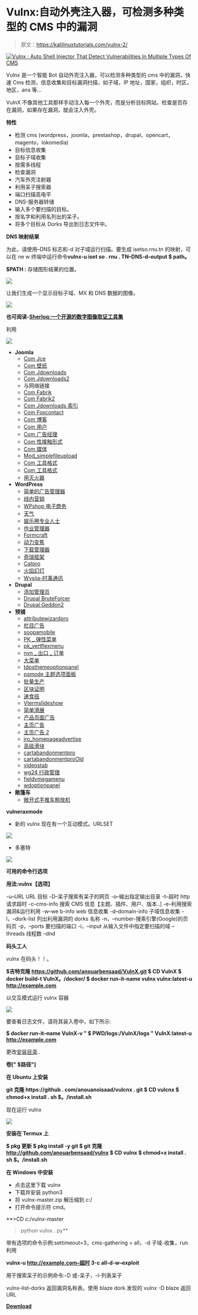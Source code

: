 # Vulnx:自动外壳注入器，可检测多种类型的 CMS 中的漏洞

> 原文：<https://kalilinuxtutorials.com/vulnx-2/>

[![Vulnx : Auto Shell Injector That Detect Vulnerabilities In Multiple Types Of CMS](img//8cd1165db777ec4e16839bffefbafcd4.png "Vulnx : Auto Shell Injector That Detect Vulnerabilities In Multiple Types Of CMS")](https://1.bp.blogspot.com/-XHvU9AZT_Og/XqE11sra49I/AAAAAAAAGB8/yRqgld6TxyYshcBWjEsNUvWK9eXBB-6bwCLcBGAsYHQ/s1600/VulnX%2B-1%25281%2529.png)

Vulnx 是一个智能 Bot 自动外壳注入器，可以检测多种类型的 cms 中的漏洞，快速 Cms 检测，信息收集和目标漏洞扫描，如子域，IP 地址，国家，组织，时区，地区，ans 等…

VulnX 不像其他工具那样手动注入每一个外壳，而是分析目标网站，检查是否存在漏洞，如果存在漏洞，就会注入外壳。

**特性**

*   检测 cms (wordpress，joomla，prestashop，drupal，opencart，magento，lokomedia)
*   目标信息收集
*   目标子域收集
*   按需多线程
*   检查漏洞
*   汽车外壳注射器
*   利用呆子搜索器
*   端口扫描高电平
*   DNS-服务器转储
*   输入多个要扫描的目标。
*   按名字和利用名列出的呆子。
*   将多个目标从 Dorks 导出到日志文件中。

**DNS 映射结果**

为此，请使用–DNS 标志和-d 对子域运行扫描。要生成 isetso.rnu.tn 的映射，可以在 ne w 终端中运行命令**vulnx-u iset so . rnu . TN–DNS-d–output $ path。**

**$PATH :** 存储图形结果的位置。

![](img//23a19426fbda6f43e0c8a9f63efd73eb.png)

让我们生成一个显示目标子域、MX 和 DNS 数据的图像。

![](img//1f4095190daf02e20c5076962ca4c6bd.png)

**也可阅读-[Sherloq:一个开源的数字图像取证工具集](https://kalilinuxtutorials.com/sherloq/)**

利用

![](img//788f2f4f419cbebd6f56c40a7938183a.png)

*   **Joomla**
    *   [Com Jce](https://github.com/anouarbensaad/vulnx/blob/master/'#')
    *   [Com 壁纸](https://github.com/anouarbensaad/vulnx/blob/master/'#')
    *   [Com Jdownloads](https://github.com/anouarbensaad/vulnx/blob/master/'#')
    *   [Com Jdownloads2](https://github.com/anouarbensaad/vulnx/blob/master/'#')
    *   与网络链接
    *   [Com Fabrik](https://github.com/anouarbensaad/vulnx/blob/master/'#')
    *   [Com Fabrik2](https://github.com/anouarbensaad/vulnx/blob/master/'#')
    *   [Com Jdownloads 索引](https://github.com/anouarbensaad/vulnx/blob/master/'#')
    *   [Com Foxcontact](https://github.com/anouarbensaad/vulnx/blob/master/'#')
    *   [Com 博客](https://github.com/anouarbensaad/vulnx/blob/master/'#')
    *   [Com 用户](https://github.com/anouarbensaad/vulnx/blob/master/'#')
    *   [Com 广告经理](https://github.com/anouarbensaad/vulnx/blob/master/'#')
    *   [Com 性接触形式](https://github.com/anouarbensaad/vulnx/blob/master/'#')
    *   [Com 媒体](https://github.com/anouarbensaad/vulnx/blob/master/'#')
    *   [Mod_simplefileupload](https://github.com/anouarbensaad/vulnx/blob/master/'#')
    *   [Com 工具格式](https://github.com/anouarbensaad/vulnx/blob/master/'#')
    *   [Com 工具格式](https://github.com/anouarbensaad/vulnx/blob/master/'#')
    *   [用灭火器](https://github.com/anouarbensaad/vulnx/blob/master/'#')
*   **WordPress**
    *   [简单的广告管理器](https://www.exploit-db.com/exploits/36614)
    *   [线内营销](https://www.rapid7.com/db/modules/exploit/unix/webapp/wp_inboundio_marketing_file_upload)
    *   [WPshop 电子商务](https://www.rapid7.com/db/modules/exploit/unix/webapp/wp_wpshop_ecommerce_file_upload)
    *   [天气](https://cxsecurity.com/issue/WLB-2017030099)
    *   [娱乐圈专业人士](https://www.exploit-db.com/exploits/35385)
    *   [作业管理器](https://www.exploit-db.com/exploits/45031)
    *   [Formcraft](https://www.exploit-db.com/exploits/30002)
    *   [动力变焦](http://www.exploit4arab.org/exploits/399)
    *   [下载管理器](https://www.exploit-db.com/exploits/35533)
    *   [奇瑞框架](https://www.exploit-db.com/exploits/45896)
    *   [Catpro](https://vulners.com/zdt/1337DAY-ID-20256)
    *   [火焰幻灯](https://0day.today/exploits/18500)
    *   [Wysija-时事通讯](https://www.exploit-db.com/exploits/33991)
*   **Drupal**
    *   [添加管理员](https://github.com/anouarbensaad/vulnx/blob/master/'#')
    *   [Drupal BruteForcer](https://github.com/anouarbensaad/vulnx/blob/master/'#')
    *   [Drupal Geddon2](https://github.com/anouarbensaad/vulnx/blob/master/'#')
*   **预铺**
    *   [attributewizardpro](https://github.com/anouarbensaad/vulnx/blob/master/'#')
    *   [栏目广告](https://github.com/anouarbensaad/vulnx/blob/master/'#')
    *   [soopamobile](https://github.com/anouarbensaad/vulnx/blob/master/'#')
    *   [PK _ 弹性菜单](https://github.com/anouarbensaad/vulnx/blob/master/'#')
    *   [pk_vertflexmenu](https://github.com/anouarbensaad/vulnx/blob/master/'#')
    *   [nvn _ 出口 _ 订单](https://github.com/anouarbensaad/vulnx/blob/master/'#')
    *   [大菜单](https://github.com/anouarbensaad/vulnx/blob/master/'#')
    *   [tdpsthemeoptionpanel](https://github.com/anouarbensaad/vulnx/blob/master/'#')
    *   [psmode 主题选项面板](https://github.com/anouarbensaad/vulnx/blob/master/'#')
    *   [批量生产](https://github.com/anouarbensaad/vulnx/blob/master/'#')
    *   [区块证明](https://github.com/anouarbensaad/vulnx/blob/master/'#')
    *   [速食班](https://github.com/anouarbensaad/vulnx/blob/master/'#')
    *   [Vtermslideshow](https://github.com/anouarbensaad/vulnx/blob/master/'#')
    *   [简单滑展](https://github.com/anouarbensaad/vulnx/blob/master/'#')
    *   [产品页面广告](https://github.com/anouarbensaad/vulnx/blob/master/'#')
    *   [主页广告](https://github.com/anouarbensaad/vulnx/blob/master/'#')
    *   [主页广告 2](https://github.com/anouarbensaad/vulnx/blob/master/'#')
    *   [jro_homepageadvertise](https://github.com/anouarbensaad/vulnx/blob/master/'#')
    *   [高级滑块](https://github.com/anouarbensaad/vulnx/blob/master/'#')
    *   [cartabandonmentpro](https://github.com/anouarbensaad/vulnx/blob/master/'#')
    *   [cartabandonmentproOld](https://github.com/anouarbensaad/vulnx/blob/master/'#')
    *   [videostab](https://github.com/anouarbensaad/vulnx/blob/master/'#')
    *   [wg24 行政管理](https://github.com/anouarbensaad/vulnx/blob/master/'#')
    *   [fieldvmegamenu](https://github.com/anouarbensaad/vulnx/blob/master/'#')
    *   [wdoptionpanel](https://github.com/anouarbensaad/vulnx/blob/master/'#')
*   **敞篷车**
    *   [敞开式手推车粗放机](https://github.com/anouarbensaad/vulnx/blob/master/'#')

**vulneraxmode**

*   新的 vulnx 现在有一个互动模式。URLSET

![](img//96c2be1eb7a01d6c0d7acf808edfbccd.png)

*   多塞特

![](img//a72ebbe11b1601b71478bd6ad5d554c0.png)

**可用的命令行选项**

**用法:vulnx【选项】**

-u–URL URL 目标
-D–呆子搜索有呆子的网页
-o–输出指定输出目录
-t–超时 http 请求超时
-c–cms-info 搜索 CMS 信息【主题、插件、用户、版本..]
-e–利用搜索漏洞&运行利用
-w–we b-info web 信息收集
-d–domain-info 子域信息收集
-l，–dork-list 列出利用漏洞的 dorks 名称
-n，–number-搜索引擎(Google)的页码页
-p，–ports 要扫描的端口
-i，–input 从输入文件中指定要扫描的域
–threads 线程数
–dnd

**码头工人**

vulnx 在码头！！。

**$吉特克隆 https://github.com/anouarbensaad/VulnX.git
$ CD VulnX
$ docker build-t VulnX。/docker/
$ docker run-it-name vulnx vulnx:latest-u http://example.com**

以交互模式运行 vulnx 容器

![](img//18094cc08fc566abd6ac899f42735440.png)

要查看日志文件，请将其装入卷中，如下所示:

**$ docker run-it–name VulnX-v " $ PWD/logs:/VulnX/logs " VulnX:latest-u http://example.com**

更改[安装目录](https://github.com/anouarbensaad/vulnx/blob/master/docker/Dockerfile#L46)..

**卷[" $路径"]**

**在 Ubuntu 上安装**

**git 克隆 https://github . com/anouanoisaad/vulcnx . git
$ CD vulcnx
$ chmod+x install . sh
$。/install.sh**

现在运行 vulnx

![](img//3af2a621ac3c8e006b4bf8e351f23392.png)

**安装在 Termux 上**

**$ pkg 更新
$ pkg install -y git
$ git 克隆 http://github.com/anouarbensaad/vulnx
$ CD vulnx
$ chmod+x install . sh
$。/install.sh**

**在 Windows 中安装**

*   点击这里下载 vulnx
*   下载并安装 python3
*   将 vulnx-master.zip 解压缩到 c:/
*   打开命令提示符 cmd。

**>CD c:/vulnx-master
>python vulnx . py**

带有选项的命令示例:settimeout=3，cms-gathering = all，-d 子域-收集，run 利用

**vulnx-u http://example.com–超时 3-c all-d-w–exploit**

用于搜索呆子的示例命令:-D 或-呆子，-l-列表呆子

vulnx–list-dorks 返回漏洞名称表。使用 blaze dork 发现的 vulnx -D blaze 返回 URL

[**Download**](https://github.com/anouarbensaad/vulnx)